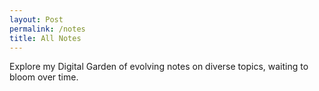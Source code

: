 ```yaml
---
layout: Post
permalink: /notes
title: All Notes
---
```


Explore my Digital Garden of evolving notes on diverse topics, waiting to bloom over time.
